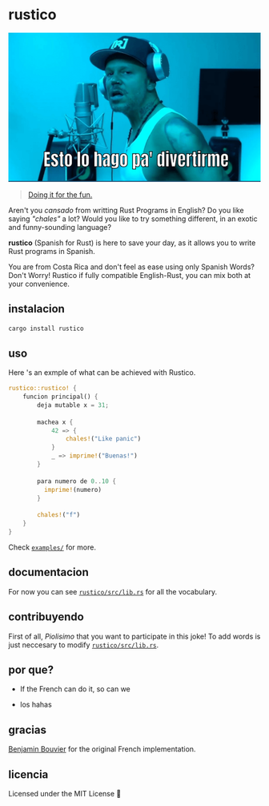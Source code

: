 # rustico

![Para divertirme](./para_divertirme.png)

> [Doing it for the fun.](https://youtu.be/v3rOpmlpFsM)

Aren't you _cansado_ from writting Rust Programs in English? Do you like saying
_"chales"_ a lot? Would you like to try something different, in an exotic and
funny-sounding language?

**rustico** (Spanish for Rust) is here to save your day, as it allows you to
write Rust programs in Spanish.

You are from Costa Rica and don't feel as ease using only Spanish Words? Don't
Worry! Rustico if fully compatible English-Rust, you can mix both at your
convenience.

## instalacion

```sh
cargo install rustico
```

## uso

Here 's an exmple of what can be achieved with Rustico.

```rust
rustico::rustico! {
    funcion principal() {
        deja mutable x = 31;

        machea x {
            42 => {
                chales!("Like panic")
            }
            _ => imprime!("Buenas!")
        }

        para numero de 0..10 {
          imprime!(numero)
        }

        chales!("f")
    }
}
```

Check [`examples/`](./examples) for more.

## documentacion

For now you can see [`rustico/src/lib.rs`](./rustico/src/lib.rs) for all the
vocabulary.

## contribuyendo

First of all, _Piolisimo_ that you want to participate in this joke! To add
words is just neccesary to modify [`rustico/src/lib.rs`](./rustico/src/lib.rs).

## por que?

- If the French can do it, so can we

- los hahas

## gracias

[Benjamin Bouvier](https://github.com/bnjbvr) for the original French
implementation.

## licencia

Licensed under the MIT License 📄
